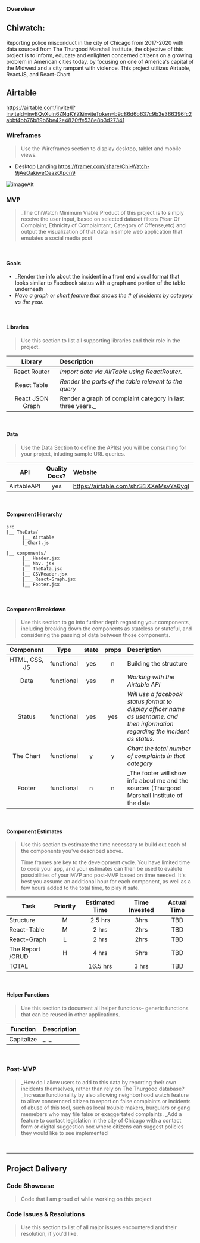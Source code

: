 

### Overview

## Chiwatch: 
Reporting police misconduct in the city of Chicago from 2017-2020 with data sourced from The Thurgood Marshall Institute, the objective of this project is to inform, educate and enlighten concerned citizens on a growing problem in American cities today, by focusing on one of America's capital of the Midwest and a city rampant with violence. This project utilizes Airtable, ReactJS, and React-Chart
<br>

## Airtable
https://airtable.com/invite/l?inviteId=invBQvXuin6ZNqKYZ&inviteToken=b9c86d6b637c9b3e366396fc2abbf4bb76b89b6be42e4820ffe538e8b3d27341

### Wireframes

> Use the Wireframes section to display desktop, tablet and mobile views.



- Desktop Landing
https://framer.com/share/Chi-Watch-9jAeOakiweCeazOtpcn9

![imageAlt](https://imgur.com/ccXcM58)
<br>

### MVP

> _The ChiWatch Minimum Viable Product of this project is to simply receive the user input, based on selected dataset filters (Year Of Complaint, Ethnicity of Complaintant, Category of Offense,etc) and output the visualization of that data in simple web application that emulates a social media post


<br>

#### Goals

- _Render the info about the incident in a  front end visual format that looks similar to Facebook status with a graph and portion of the table underneath
- _Have a graph or chart feature that shows the # of incidents by category vs the year._



<br>

#### Libraries

> Use this section to list all supporting libraries and their role in the project.

|     Library      | Description                                |
| :--------------: | :----------------------------------------- |
|   React Router   | _Import data via AirTable using ReactRouter._ |
|   React Table    | _Render the parts of the table relevant to the query_ |
|   React JSON Graph  |Render a graph of complaint category in last three years._ |

<br>

#### Data

> Use the Data Section to define the API(s) you will be consuming for your project, inluding sample URL queries.

|    API     | Quality Docs? | Website       | Sample Query                            |
| :--------: | :-----------: | :------------ | :-------------------------------------- |
| AirtableAPI |      yes      | https://airtable.com/shr31XXeMsvYa6yqI |     |

<br>

#### Component Hierarchy

```
src
|__ TheData/
      |__ Airtable
      |_Chart.js
      
|__ components/
      |__ Header.jsx
      |__ Nav. jsx
      |__ TheData.jsx
      |__ CSVReader.jsx
      |___ React-Graph.jsx
      |__ Footer.jsx
```

<br>

#### Component Breakdown

> Use this section to go into further depth regarding your components, including breaking down the components as stateless or stateful, and considering the passing of data between those components.

|  Component   |    Type    | state | props | Description                                                      |
| :----------: | :--------: | :---: | :---: | :--------------------------------------------------------------- |
|  HTML, CSS, JS| functional |   yes  |   n   | Building the structure              |
|    Data      | functional |   yes  |   n   | _Working with the Airtable  API_               |
|    Status    | functional |   yes  |  yes  | _Will use a facebook status format to display officer name as username, and then information regarding the incident as status._ 
|  The Chart   | functional  |   y   |   y    |_Chart the total number of complaints in that category_
|    Footer    | functional |   n   |   n   | _The footer will show info about me and the sources (Thurgood Marshall Institute of the data |

<br>

#### Component Estimates

> Use this section to estimate the time necessary to build out each of the components you've described above. 
>
> Time frames are key to the development cycle. You have limited time to code your app, and your estimates can then be used to evalute possibilities of your MVP and post-MVP based on time needed. It's best you assume an additional hour for each component, as well as a few hours added to the total time, to play it safe.

| Task                | Priority | Estimated Time | Time Invested | Actual Time |
| ------------------- | :------: | :------------: | :-----------: | :---------: |
| Structure           |    M     |     2.5 hrs      |    3hrs     |    TBD       |
| React-Table         |    M     |     2 hrs      |     2hrs     |    TBD       |
| React-Graph         |    L     |     2 hrs      |     2hrs     |    TBD       |
|   The Report /CRUD  |    H     |     4 hrs      |     5hrs     |     TBD      |
| TOTAL               |          |     16.5 hrs      |     3 hrs     |     TBD     |

<br>

#### Helper Functions

> Use this section to document all helper functions– generic functions that can be reused in other applications.

|  Function  | Description                                |
| :--------: | :----------------------------------------- |
| Capitalize | _                                       ._ |

<br>

### Post-MVP

> _How do I allow users to add to this data by reporting their own incidents themselves, rather than rely on The Thurgood database?
> _Increase functionality by also allowing neighborhood watch feature to allow concernced citizen to report on false complaints or incidents of abuse of this tool, such as local trouble makers, burgulars or gang memebers who may file false or exaggertated complaints.
> _Add  a feature to contact legislation in the city of Chicago with a contact form or digital suggestion box where citizens can suggest policies they would like to see implemented


<br>

***

## Project Delivery

### Code Showcase

> Code that I am proud of while working on this project
### Code Issues & Resolutions

> Use this section to list of all major issues encountered and their resolution, if you'd like.
